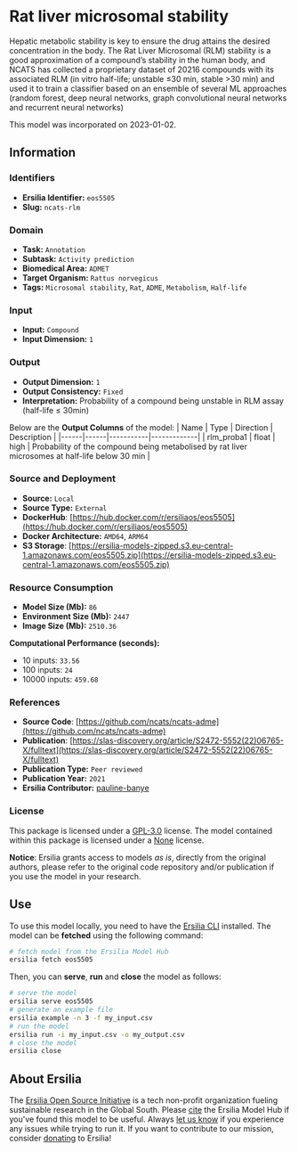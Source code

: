 # Rat liver microsomal stability

Hepatic metabolic stability is key to ensure the drug attains the desired concentration in the body. The Rat Liver Microsomal (RLM) stability is a good approximation of a compound’s stability in the human body, and NCATS has collected a proprietary dataset of 20216 compounds with its associated RLM (in vitro half-life; unstable ≤30 min, stable >30 min) and used it to train a classifier based on an ensemble of several ML approaches (random forest, deep neural networks, graph convolutional neural networks and recurrent neural networks)

This model was incorporated on 2023-01-02.


## Information
### Identifiers
- **Ersilia Identifier:** `eos5505`
- **Slug:** `ncats-rlm`

### Domain
- **Task:** `Annotation`
- **Subtask:** `Activity prediction`
- **Biomedical Area:** `ADMET`
- **Target Organism:** `Rattus norvegicus`
- **Tags:** `Microsomal stability`, `Rat`, `ADME`, `Metabolism`, `Half-life`

### Input
- **Input:** `Compound`
- **Input Dimension:** `1`

### Output
- **Output Dimension:** `1`
- **Output Consistency:** `Fixed`
- **Interpretation:** Probability of a compound being unstable in RLM assay (half-life ≤ 30min)

Below are the **Output Columns** of the model:
| Name | Type | Direction | Description |
|------|------|-----------|-------------|
| rlm_proba1 | float | high | Probability of the compound being metabolised by rat liver microsomes at half-life below 30 min |


### Source and Deployment
- **Source:** `Local`
- **Source Type:** `External`
- **DockerHub**: [https://hub.docker.com/r/ersiliaos/eos5505](https://hub.docker.com/r/ersiliaos/eos5505)
- **Docker Architecture:** `AMD64`, `ARM64`
- **S3 Storage**: [https://ersilia-models-zipped.s3.eu-central-1.amazonaws.com/eos5505.zip](https://ersilia-models-zipped.s3.eu-central-1.amazonaws.com/eos5505.zip)

### Resource Consumption
- **Model Size (Mb):** `86`
- **Environment Size (Mb):** `2447`
- **Image Size (Mb):** `2510.36`

**Computational Performance (seconds):**
- 10 inputs: `33.56`
- 100 inputs: `24`
- 10000 inputs: `459.68`

### References
- **Source Code**: [https://github.com/ncats/ncats-adme](https://github.com/ncats/ncats-adme)
- **Publication**: [https://slas-discovery.org/article/S2472-5552(22)06765-X/fulltext](https://slas-discovery.org/article/S2472-5552(22)06765-X/fulltext)
- **Publication Type:** `Peer reviewed`
- **Publication Year:** `2021`
- **Ersilia Contributor:** [pauline-banye](https://github.com/pauline-banye)

### License
This package is licensed under a [GPL-3.0](https://github.com/ersilia-os/ersilia/blob/master/LICENSE) license. The model contained within this package is licensed under a [None](LICENSE) license.

**Notice**: Ersilia grants access to models _as is_, directly from the original authors, please refer to the original code repository and/or publication if you use the model in your research.


## Use
To use this model locally, you need to have the [Ersilia CLI](https://github.com/ersilia-os/ersilia) installed.
The model can be **fetched** using the following command:
```bash
# fetch model from the Ersilia Model Hub
ersilia fetch eos5505
```
Then, you can **serve**, **run** and **close** the model as follows:
```bash
# serve the model
ersilia serve eos5505
# generate an example file
ersilia example -n 3 -f my_input.csv
# run the model
ersilia run -i my_input.csv -o my_output.csv
# close the model
ersilia close
```

## About Ersilia
The [Ersilia Open Source Initiative](https://ersilia.io) is a tech non-profit organization fueling sustainable research in the Global South.
Please [cite](https://github.com/ersilia-os/ersilia/blob/master/CITATION.cff) the Ersilia Model Hub if you've found this model to be useful. Always [let us know](https://github.com/ersilia-os/ersilia/issues) if you experience any issues while trying to run it.
If you want to contribute to our mission, consider [donating](https://www.ersilia.io/donate) to Ersilia!
